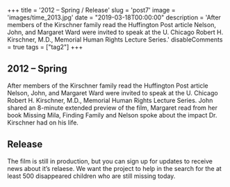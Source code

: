 +++
title = '2012 – Spring / Release'
slug = 'post7'
image = 'images/time_2013.jpg'
date = "2019-03-18T00:00:00"
description = 'After members of the Kirschner family read the Huffington Post article Nelson, John, and Margaret Ward were invited to speak at the U. Chicago Robert H. Kirschner, M.D., Memorial Human Rights Lecture Series.'
disableComments = true
tags = ["tag2"]
+++
## 2012 – Spring

After members of the Kirschner family read the Huffington Post article Nelson, John, and Margaret Ward were invited to speak at the U. Chicago Robert H. Kirschner, M.D., Memorial Human Rights Lecture Series. John shared an 8-minute extended preview of the film, Margaret read from her book Missing Mila, Finding Family and Nelson spoke about the impact Dr. Kirschner had on his life.

## Release

The film is still in production, but you can sign up for updates to receive news about it’s relaese. We want the project to help in the search for the at least 500 disappeared children who are still missing today.
